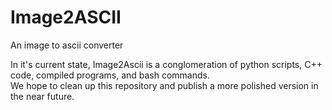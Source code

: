 Image2ASCII
===========

An image to ascii converter

In it's current state, Image2Ascii is a conglomeration of python scripts, C++ code, compiled programs, and bash commands.  
We hope to clean up this repository and publish a more polished version in the near future.
